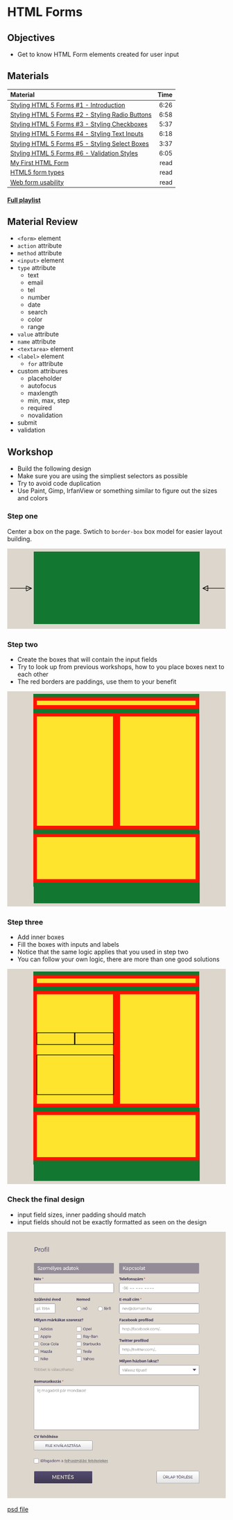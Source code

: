 # HTML Forms

## Objectives
- Get to know HTML Form elements created for user input

## Materials
| Material | Time |
|:---------|-----:|
| [Styling HTML 5 Forms #1 - Introduction](https://www.youtube.com/watch?v=HiHHvTcHiEk) | 6:26 |
| [Styling HTML 5 Forms #2 - Styling Radio Buttons](https://www.youtube.com/watch?v=hOU4Aqci2zs) | 6:58 |
| [Styling HTML 5 Forms #3 - Styling Checkboxes](https://www.youtube.com/watch?v=9mW9RDMF-wU) | 5:37 |
| [Styling HTML 5 Forms #4 - Styling Text Inputs](https://www.youtube.com/watch?v=3Bhrx2DumvI) | 6:18 |
| [Styling HTML 5 Forms #5 - Styling Select Boxes](https://www.youtube.com/watch?v=IPtyr11fjcI) | 3:37 |
| [Styling HTML 5 Forms #6 - Validation Styles](https://www.youtube.com/watch?v=nO94Y1YgQUo) | 6:05 |
| [My First HTML Form](https://developer.mozilla.org/en-US/docs/Web/Guide/HTML/Forms/My_first_HTML_form) | read |
| [HTML5 form types](https://css-tricks.com/video-screencasts/99-overview-of-html5-forms-types-attributes-and-elements/) | read |
| [Web form usability](http://www.smashingmagazine.com/2011/11/extensive-guide-web-form-usability/) | read |

#### [Full playlist](https://www.youtube.com/playlist?list=PL4cUxeGkcC9g5_p_BVUGWykHfqx6bb7qK)

## Material Review
 - `<form>` element
 - `action` attribute
 - `method` attribute
 - `<input>` element
 - `type` attribute
   - text
   - email
   - tel
   - number
   - date
   - search
   - color
   - range
 - `value` attribute
 - `name` attribute
 - `<textarea>` element
 - `<label>` element
   - `for` attribute
 - custom attribures
   - placeholder
   - autofocus
   - maxlength
   - min, max, step
   - required
   - novalidation
 - submit
 - validation

## Workshop
 - Build the following design
 - Make sure you are using the simpliest selectors as possible
 - Try to avoid code duplication
 - Use Paint, Gimp, IrfanView or something similar to figure out the sizes and colors

### Step one

Center a box on the page. Swtich to `border-box` box model for easier layout building.

![center a box](center-boxes.png)

### Step two

 - Create the boxes that will contain the input fields
 - Try to look up from previous workshops, how to you place boxes next to each other
 - The red borders are paddings, use them to your benefit

![add columns](create-columns.png)

### Step three

 - Add inner boxes
 - Fill the boxes with inputs and labels
 - Notice that the same logic applies that you used in step two
 - You can follow your own logic, there are more than one good solutions

![add inner boxes](inner-boxes.png)

### Check the final design

 - input field sizes, inner padding should match
 - input fields should not be exactly formatted as seen on the design

![first problem](1.png)

[psd file](form.psd)
